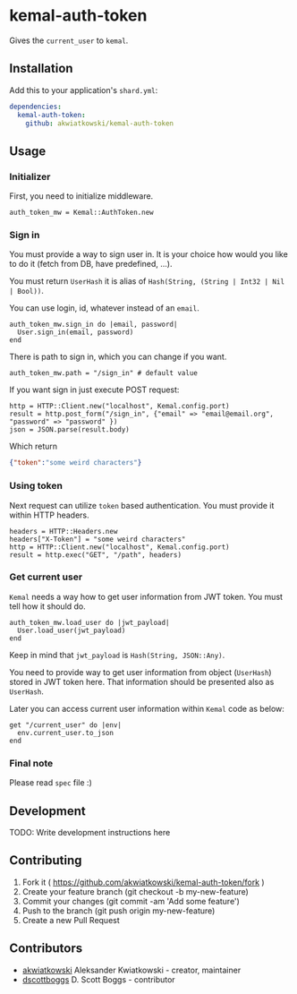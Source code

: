 # kemal-auth-token

Gives the `current_user` to `kemal`.

## Installation


Add this to your application's `shard.yml`:

```yaml
dependencies:
  kemal-auth-token:
    github: akwiatkowski/kemal-auth-token
```


## Usage

### Initializer

First, you need to initialize middleware.

```crystal
auth_token_mw = Kemal::AuthToken.new
```

### Sign in

You must provide a way to sign user in. It is your choice how would you like
to do it (fetch from DB, have predefined, ...).

You must return `UserHash` it is alias of `Hash(String, (String | Int32 | Nil | Bool))`.

You can use login, id, whatever instead of an `email`.

```crystal
auth_token_mw.sign_in do |email, password|
  User.sign_in(email, password)
end
```

There is path to sign in, which you can change if you want.

```crystal
auth_token_mw.path = "/sign_in" # default value
```

If you want sign in just execute POST request:

```crystal
http = HTTP::Client.new("localhost", Kemal.config.port)
result = http.post_form("/sign_in", {"email" => "email@email.org", "password" => "password" })
json = JSON.parse(result.body)
```

Which return

```json
{"token":"some weird characters"}
```

### Using token

Next request can utilize `token` based authentication. You must provide
it within HTTP headers.

```crystal
headers = HTTP::Headers.new
headers["X-Token"] = "some weird characters"
http = HTTP::Client.new("localhost", Kemal.config.port)
result = http.exec("GET", "/path", headers)
```

### Get current user

`Kemal` needs a way how to get user information from JWT token. You must
tell how it should do.

```crystal
auth_token_mw.load_user do |jwt_payload|
  User.load_user(jwt_payload)
end
```

Keep in mind that `jwt_payload` is `Hash(String, JSON::Any)`.

You need to provide way to get user information from object (`UserHash`) stored in
JWT token here. That information should be presented also as `UserHash`.

Later you can access current user information within `Kemal` code as below:

```crystal
get "/current_user" do |env|
  env.current_user.to_json
end
```

### Final note

Please read `spec` file :)

## Development

TODO: Write development instructions here

## Contributing

1. Fork it ( https://github.com/akwiatkowski/kemal-auth-token/fork )
2. Create your feature branch (git checkout -b my-new-feature)
3. Commit your changes (git commit -am 'Add some feature')
4. Push to the branch (git push origin my-new-feature)
5. Create a new Pull Request

## Contributors

- [akwiatkowski](https://github.com/akwiatkowski) Aleksander Kwiatkowski - creator, maintainer
- [dscottboggs](https://github.com/dscottboggs) D. Scott Boggs - contributor
